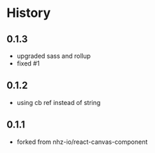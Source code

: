 # History

## 0.1.3
* upgraded sass and rollup
* fixed #1

## 0.1.2
* using cb ref instead of string

## 0.1.1

* forked from nhz-io/react-canvas-component
